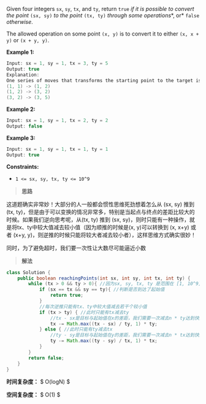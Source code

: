 Given four integers `sx`, `sy`, `tx`, and `ty`, return `true` *if it is possible to convert the point* `(sx, sy)` *to the point* `(tx, ty)` *through some operations**, or* `false` *otherwise*.

The allowed operation on some point `(x, y)` is to convert it to either `(x, x + y)` or `(x + y, y)`.

 

**Example 1:**

```java
Input: sx = 1, sy = 1, tx = 3, ty = 5
Output: true
Explanation:
One series of moves that transforms the starting point to the target is:
(1, 1) -> (1, 2)
(1, 2) -> (3, 2)
(3, 2) -> (3, 5)
```

**Example 2:**

```java
Input: sx = 1, sy = 1, tx = 2, ty = 2
Output: false
```

**Example 3:**

```java
Input: sx = 1, sy = 1, tx = 1, ty = 1
Output: true
```

 

**Constraints:**

- `1 <= sx, sy, tx, ty <= 10^9`



> **思路**


这道题确实非常妙！大部分的人一般都会惯性思维死劲想着怎么从 (sx, sy) 推到 (tx, ty)，但是由于可以变换的情况非常多，特别是当起点与终点的差距比较大的时候。如果我们逆向思考呢，从(tx, ty) 推到 (sx, sy)，则时只能有一种操作，就是将tx、ty中较大值减去较小值（因为顺推的时候是(x, y)可以转换到 (x, x+y) 或者 (x+y, y)，则逆推的时候只能将较大者减去较小者），这样思维方式确实很妙！

同时，为了避免超时，我们要一次性让大数尽可能逼近小数

> **解法**

```java
class Solution {
    public boolean reachingPoints(int sx, int sy, int tx, int ty) {
        while (tx > 0 && ty > 0){ //因为sx, sy, tx, ty 是范围在 [1, 10^9] 的整数，逆推不能出界
            if (sx == tx && sy == ty){ //判断是否到达了起始值
                return true;
            }
            //每次逆推只能有tx、ty中较大值减去若干个较小值
            if (tx > ty) { //此时只能有tx减去ty
                //tx - sx是目标与起始值在x的差距，我们需要一次减去n * ty达到快速逼近sx的目的
                tx -= Math.max((tx - sx) / ty, 1) * ty;
            } else { //此时只能有ty减去tx
                //ty - sy是目标与起始值在y的差距，我们需要一次减去n * tx达到快速逼近sy的目的
                ty -= Math.max((ty - sy) / tx, 1) * tx;
            }
        }
        return false;
    }
}
```

**时间复杂度：** $ O(logN) $

**空间复杂度：** $ O(1) $
